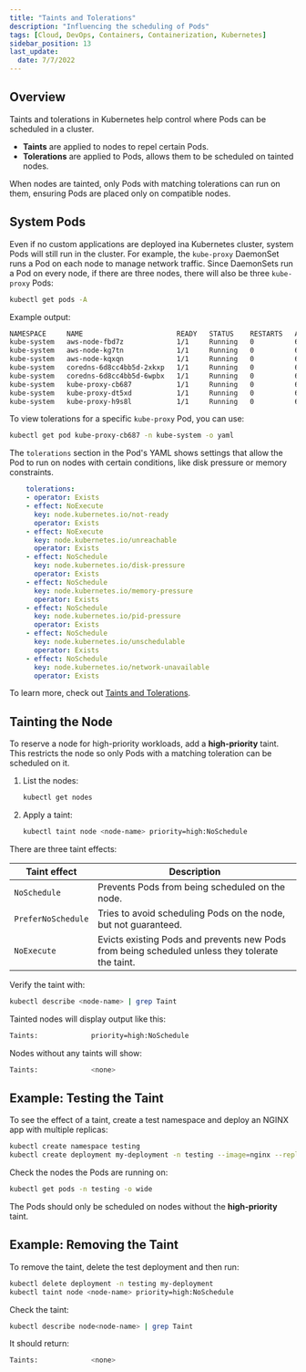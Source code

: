 ```yaml
---
title: "Taints and Tolerations"
description: "Influencing the scheduling of Pods"
tags: [Cloud, DevOps, Containers, Containerization, Kubernetes]
sidebar_position: 13
last_update:
  date: 7/7/2022
---
```



## Overview

Taints and tolerations in Kubernetes help control where Pods can be scheduled in a cluster.

- **Taints** are applied to nodes to repel certain Pods.
- **Tolerations** are applied to Pods, allows them to be scheduled on tainted nodes.

When nodes are tainted, only Pods with matching tolerations can run on them, ensuring Pods are placed only on compatible nodes.

## System Pods

Even if no custom applications are deployed ina Kubernetes cluster, system Pods will still run in the cluster. For example, the `kube-proxy` DaemonSet runs a Pod on each node to manage network traffic. Since DaemonSets run a Pod on every node, if there are three nodes, there will also be three `kube-proxy` Pods:

```bash
kubectl get pods -A
```

Example output:

```bash
NAMESPACE     NAME                       READY   STATUS    RESTARTS   AGE
kube-system   aws-node-fbd7z             1/1     Running   0          6h40m
kube-system   aws-node-kg7tn             1/1     Running   0          6h40m
kube-system   aws-node-kqxqn             1/1     Running   0          6h40m
kube-system   coredns-6d8cc4bb5d-2xkxp   1/1     Running   0          6h51m
kube-system   coredns-6d8cc4bb5d-6wpbx   1/1     Running   0          6h51m
kube-system   kube-proxy-cb687           1/1     Running   0          6h40m
kube-system   kube-proxy-dt5xd           1/1     Running   0          6h40m
kube-system   kube-proxy-h9s8l           1/1     Running   0          6h40m 
```    

To view tolerations for a specific `kube-proxy` Pod, you can use:

```bash
kubectl get pod kube-proxy-cb687 -n kube-system -o yaml
```

The `tolerations` section in the Pod's YAML shows settings that allow the Pod to run on nodes with certain conditions, like disk pressure or memory constraints.


```yaml
    tolerations:
    - operator: Exists
    - effect: NoExecute
      key: node.kubernetes.io/not-ready
      operator: Exists
    - effect: NoExecute
      key: node.kubernetes.io/unreachable
      operator: Exists
    - effect: NoSchedule
      key: node.kubernetes.io/disk-pressure
      operator: Exists
    - effect: NoSchedule
      key: node.kubernetes.io/memory-pressure
      operator: Exists
    - effect: NoSchedule
      key: node.kubernetes.io/pid-pressure
      operator: Exists
    - effect: NoSchedule
      key: node.kubernetes.io/unschedulable
      operator: Exists
    - effect: NoSchedule
      key: node.kubernetes.io/network-unavailable
      operator: Exists 
```

To learn more, check out [Taints and Tolerations](https://kubernetes.io/docs/concepts/scheduling-eviction/taint-and-toleration/).



## Tainting the Node 

To reserve a node for high-priority workloads, add a **high-priority** taint. This restricts the node so only Pods with a matching toleration can be scheduled on it.

1. List the nodes:

    ```bash
    kubectl get nodes
    ```

2. Apply a taint:

    ```bash
    kubectl taint node <node-name> priority=high:NoSchedule
    ```

There are three taint effects:

Taint effect        | Description |
--------------------|-------------|
`NoSchedule`       | Prevents Pods from being scheduled on the node.   
`PreferNoSchedule` | Tries to avoid scheduling Pods on the node, but not guaranteed. 
`NoExecute`        | Evicts existing Pods and prevents new Pods from being scheduled unless they tolerate the taint.

Verify the taint with:

```bash
kubectl describe <node-name> | grep Taint
```

Tainted nodes will display output like this:

```bash 
Taints:             priority=high:NoSchedule
```

Nodes without any taints will show:

```bash 
Taints:             <none>
```


## Example: Testing the Taint

To see the effect of a taint, create a test namespace and deploy an NGINX app with multiple replicas:

```bash
kubectl create namespace testing
kubectl create deployment my-deployment -n testing --image=nginx --replicas=4
```

Check the nodes the Pods are running on:

```bash
kubectl get pods -n testing -o wide
```

The Pods should only be scheduled on nodes without the **high-priority** taint.


## Example: Removing the Taint 

To remove the taint, delete the test deployment and then run:

```bash
kubectl delete deployment -n testing my-deployment 
kubectl taint node <node-name> priority=high:NoSchedule 
```

Check the taint:

```bash
kubectl describe node<node-name> | grep Taint
```

It should return:

```bash
Taints:             <none> 
```


 

 
